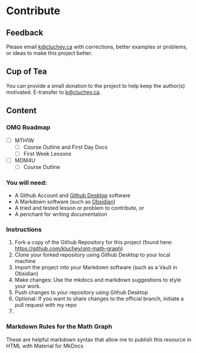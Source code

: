 # Contribute

## Feedback

Please email k@cluchey.ca with corrections, better examples or problems, or ideas to make this project better.

## Cup of Tea

You can provide a small donation to the project to help keep the author(s) motivated. E-transfer to k@cluchey.ca.

## Content
### OMG Roadmap

- [ ] MTH1W
	- [ ] Course Outline and First Day Docs
	- [ ] First Week Lessons

- [ ] MDM4U
	- [ ] Course Outline

### You will need:
* A Github Account and [Github Desktop](https://desktop.github.com/) software
* A Markdown software (such as [Obsidian](https://obsidian.md))
* A tried and tested lesson or problem to contribute, or
* A penchant for writing documentation

### Instructions
1. Fork a copy of the Github Repository for this project (found here: https://github.com/kluchey/ont-math-graph)
2. Clone your forked repository using Github Desktop to your local machine
3. Import the project into your Markdown software (such as a Vault in Obsidian)
4. Make changes:  Use the mkdocs and markdown suggestions to style your work.
6. Push changes to your repository using Github Desktop
7. Optional:  If you want to share changes to the official branch, initiate a pull request with my repo
8. 

### Markdown Rules for the Math Graph

These are helpful markdown syntax that allow me to publish this resource in HTML with Material for MkDocs
